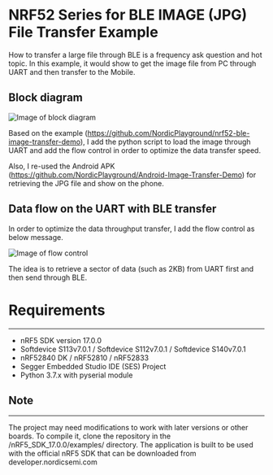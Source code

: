 # NRF52 Series for BLE IMAGE (JPG) File Transfer Example

How to transfer a large file through BLE is a frequency ask question and hot topic.   In this example, it would show to get the image file from PC through UART and then transfer to the Mobile.

## Block diagram

![Image of block diagram](https://github.com/jimmywong2003/nrf52_ble_transfer_jpg/blob/master/picture/Block_Diagram_on_JPEG_Transfer.png)

Based on the example (https://github.com/NordicPlayground/nrf52-ble-image-transfer-demo), I add the python script to load the image through UART and add the flow control in order to optimize the data transfer speed.

Also, I re-used the Android APK (https://github.com/NordicPlayground/Android-Image-Transfer-Demo) for retrieving the JPG file and show on the phone.

## Data flow on the UART with BLE transfer

In order to optimize the data throughput transfer, I add the flow control as below message.

![Image of flow control](https://github.com/jimmywong2003/nrf52_ble_transfer_jpg/blob/master/picture/flow_control_on_uart.png)

The idea is to retrieve a sector of data (such as 2KB) from UART first and then send through BLE.


# Requirements
-----------------------------------------
- nRF5 SDK version 17.0.0
- Softdevice S113v7.0.1 / Softdevice S112v7.0.1 / Softdevice S140v7.0.1
- nRF52840 DK / nRF52810 / nRF52833
- Segger Embedded Studio IDE (SES) Project
- Python 3.7.x with pyserial module



## Note
-----------------------------------------
The project may need modifications to work with later versions or other boards.
To compile it, clone the repository in the /nRF5_SDK_17.0.0/examples/ directory. 
The application is built to be used with the official nRF5 SDK that can be downloaded from developer.nordicsemi.com
